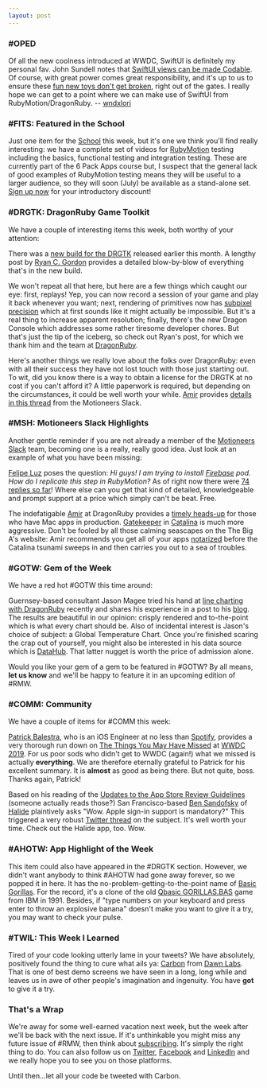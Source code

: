 ```yaml
---
layout: post
---
```


### #OPED

Of all the new coolness introduced at WWDC, SwiftUI is definitely my personal fav.  John Sundell 
notes that [SwiftUI views can be made Codable](https://twitter.com/johnsundell/status/1138810062116413440?ref_src=twsrc%5Etfw%7Ctwcamp%5Etweetembed%7Ctwterm%5E1138810062116413440&ref_url=https%3A%2F%2Ftwitter.trello.services%2Ftweets.html%3Fver%3D40dcda94c9%26%23%257B%2522secret%2522%253A%2522mJtbuLNPApoxvrE21bskFWD49EP9HiOG4XvF9BGD6O3V3gcmcfU1SeVqL8NdFTio%2522%252C%2522context%2522%253A%257B%2522version%2522%253A%2522build-3209%2522%252C%2522member%2522%253A%252252f0842c61ad9c986a381028%2522%252C%2522permissions%2522%253A%257B%2522board%2522%253A%2522write%2522%252C%2522organization%2522%253A%2522write%2522%252C%2522card%2522%253A%2522write%2522%257D%252C%2522organization%2522%253A%25225ae0f9707dcab637fc86bf9e%2522%252C%2522board%2522%253A%25225bfde05c6b43862de87de24a%2522%252C%2522card%2522%253A%25225d011ab45342533daad8aeae%2522%252C%2522command%2522%253A%2522attachment-sections%2522%257D%252C%2522locale%2522%253A%2522en-US%2522%257D&utm_source=rubymotionweekly.com&utm_medium=web&utm_campaign=newsletter&utm_content=25).
Of course, with great power comes great responsibility, 
and it's up to us to ensure these [fun new toys don't get broken](https://twitter.com/davedelong/status/1138821398753828864?ref_src=twsrc%5Etfw%7Ctwcamp%5Etweetembed%7Ctwterm%5E1138821398753828864&ref_url=https%3A%2F%2Ftwitter.trello.services%2Ftweets.html%3Fver%3D40dcda94c9%26%23%257B%2522secret%2522%253A%2522mJtbuLNPApoxvrE21bskFWD49EP9HiOG4XvF9BGD6O3V3gcmcfU1SeVqL8NdFTio%2522%252C%2522context%2522%253A%257B%2522version%2522%253A%2522build-3209%2522%252C%2522member%2522%253A%252252f0842c61ad9c986a381028%2522%252C%2522permissions%2522%253A%257B%2522board%2522%253A%2522write%2522%252C%2522organization%2522%253A%2522write%2522%252C%2522card%2522%253A%2522write%2522%257D%252C%2522organization%2522%253A%25225ae0f9707dcab637fc86bf9e%2522%252C%2522board%2522%253A%25225bfde05c6b43862de87de24a%2522%252C%2522card%2522%253A%25225d011b3da44f918a6e84f74b%2522%252C%2522command%2522%253A%2522attachment-sections%2522%257D%252C%2522locale%2522%253A%2522en-US%2522%257D&utm_source=rubymotionweekly.com&utm_medium=web&utm_campaign=newsletter&utm_content=25), 
right out of the gates. I really hope 
we can get to a point where we can make use of SwiftUI from RubyMotion/DragonRuby. -- [wndxlori](https://twitter.com/wndxlori?utm_source=rubymotionweekly.com&utm_medium=web&utm_campaign=newsletter&utm_content=25)
 
### #FITS: Featured in the School

Just one item for the [School](https://wndx.school/?utm_source=rubymotionweekly.com&utm_medium=web&utm_campaign=newsletter&utm_content=25) 
this week, but it's one we think you'll find really interesting: we have 
a complete set of videos for [RubyMotion](http://www.rubymotion.com/?utm_source=rubymotionweekly.com&utm_medium=web&utm_campaign=newsletter&utm_content=25) 
testing including the basics, functional testing and integration 
testing. These are currently part of the 6 Pack Apps course but, I suspect that the general lack of 
good examples of RubyMotion testing means they will be useful to a larger audience, so they will soon 
(July) be available as a stand-alone set. [Sign up now](https://wndx.school/p/rubymotion-testing-in-depth?utm_source=rubymotionweekly.com&utm_medium=web&utm_campaign=newsletter&utm_content=25) 
for your introductory discount! 

### #DRGTK: DragonRuby Game Toolkit
 
We have a couple of interesting items this week, both worthy of your attention:

There was a [new build for the DRGTK](https://dragonruby.itch.io/dragonruby-gtk/devlog/84358/new-build-642019?utm_source=rubymotionweekly.com&utm_medium=web&utm_campaign=newsletter&utm_content=25) 
released earlier this month. A lengthy post by [Ryan C. Gordon](https://twitter.com/icculus?utm_source=rubymotionweekly.com&utm_medium=web&utm_campaign=newsletter&utm_content=25) 
provides a detailed blow-by-blow of everything that's in the new build.

We won't repeat all that here, but here are a few things which caught our eye: first, replays! Yep, 
you can now record a session of your game and play it back whenever you want; next, rendering of 
primitives now has [subpixel precision](https://en.wikipedia.org/wiki/Subpixel_rendering?utm_source=rubymotionweekly.com&utm_medium=web&utm_campaign=newsletter&utm_content=25) 
which at first sounds like it might actually be impossible. 
But it's a real thing to increase apparent resolution; finally, there's the new Dragon Console which 
addresses some rather tiresome developer chores. But that's just the tip of the iceberg, so check out 
Ryan's post, for which we thank him and the team at [DragonRuby](https://dragonruby.itch.io/?utm_source=rubymotionweekly.com&utm_medium=web&utm_campaign=newsletter&utm_content=25).

Here's another things we really love about the folks over DragonRuby: even with all their success 
they have not lost touch with those just starting out. To wit, did you know there is a way to obtain 
a license for the DRGTK at no cost if you can't afford it? A little paperwork is required, but 
depending on the circumstances, it could be well worth your while. [Amir](https://motioneers.slack.com/team/U07C64R8C?utm_source=rubymotionweekly.com&utm_medium=web&utm_campaign=newsletter&utm_content=25) 
provides [details in this thread](https://motioneers.slack.com/archives/C055RDLS0/p1560633258116300?thread_ts=1560619294.114900&channel=C055RDLS0&message_ts=1560633258.116300&utm_source=rubymotionweekly.com&utm_medium=web&utm_campaign=newsletter&utm_content=25) 
from the Motioneers Slack. 
 
### #MSH: Motioneers Slack Highlights

Another gentle reminder if you are not already a member of the [Motioneers Slack](https://motioneers.slack.com/?utm_source=rubymotionweekly.com&utm_medium=web&utm_campaign=newsletter&utm_content=25) 
team, becoming one is 
a really, really good idea. Just look at an example of what you have been missing:

[Felipe Luz](https://motioneers.slack.com/team/U493SE4J2?utm_source=rubymotionweekly.com&utm_medium=web&utm_campaign=newsletter&utm_content=25) 
poses the question: _Hi guys! I am trying to install [Firebase](https://firebase.google.com/?utm_source=rubymotionweekly.com&utm_medium=web&utm_campaign=newsletter&utm_content=25) 
pod. How do I replicate this step in RubyMotion?_ As of right now there were [74 replies so far](https://motioneers.slack.com/archives/C055RS0VA/p1560519613022300?utm_source=rubymotionweekly.com&utm_medium=web&utm_campaign=newsletter&utm_content=25)!
Where else can you get that kind of 
detailed, knowledgeable and prompt support at a price which simply can't be beat. Free.

The indefatigable [Amir](https://motioneers.slack.com/team/U07C64R8C?utm_source=rubymotionweekly.com&utm_medium=web&utm_campaign=newsletter&utm_content=25) 
at DragonRuby provides a [timely heads-up](https://motioneers.slack.com/archives/C055RS2D8/p1560801788002500?utm_source=rubymotionweekly.com&utm_medium=web&utm_campaign=newsletter&utm_content=25) 
for those who have Mac apps in production. [Gatekeeper](https://support.apple.com/en-ca/HT202491?utm_source=rubymotionweekly.com&utm_medium=web&utm_campaign=newsletter&utm_content=25) 
in [Catalina](https://www.apple.com/macos/catalina-preview/?utm_source=rubymotionweekly.com&utm_medium=web&utm_campaign=newsletter&utm_content=25) 
is much more aggressive. Don't be fooled by all those calming seascapes on the The Big A's website: 
Amir recommends you get all of your apps [notarized](https://developer.apple.com/documentation/security/notarizing_your_app_before_distribution?utm_source=rubymotionweekly.com&utm_medium=web&utm_campaign=newsletter&utm_content=25) 
before the Catalina tsunami sweeps in and then carries you out to a sea of troubles.

### #GOTW: Gem of the Week

We have a red hot #GOTW this time around:

Guernsey-based consultant Jason Magee tried his hand at [line charting with DragonRuby](https://jasemagee.com/2019/06/08/dragon-ruby-global-temp-chart.html?utm_source=rubymotionweekly.com&utm_medium=web&utm_campaign=newsletter&utm_content=25) 
recently and shares his experience in a post to his [blog](https://jasemagee.com/?utm_source=rubymotionweekly.com&utm_medium=web&utm_campaign=newsletter&utm_content=25). 
The results are beautiful in our opinion: crisply 
rendered and to-the-point which is what every chart should be. Also of incidental interest is Jason's 
choice of subject: a Global Temperature Chart. Once you're finished scaring the crap out of yourself, 
you might also be interested in his data source which is [DataHub](https://datahub.io/docs/about?utm_source=rubymotionweekly.com&utm_medium=web&utm_campaign=newsletter&utm_content=25). 
That latter nugget is worth the 
price of admission alone. 

Would you like your gem of a gem to be featured in #GOTW? By all means, **let us know** and we'll be happy 
to feature it in an upcoming edition of #RMW.

### #COMM: Community

We have a couple of items for #COMM this week:

[Patrick Balestra](https://twitter.com/BalestraPatrick?utm_source=rubymotionweekly.com&utm_medium=web&utm_campaign=newsletter&utm_content=25), 
who is an iOS Engineer at no less than [Spotify](http://spotify.com/?utm_source=rubymotionweekly.com&utm_medium=web&utm_campaign=newsletter&utm_content=25), 
provides a very thorough run down on [The Things You May Have Missed](https://patrickbalestra.com/blog/2019/06/07/wwdc-2019-the-things-you-may-have-missed.html?utm_source=rubymotionweekly.com&utm_medium=web&utm_campaign=newsletter&utm_content=25) 
at [WWDC 2019](https://developer.apple.com/wwdc19/?utm_source=rubymotionweekly.com&utm_medium=web&utm_campaign=newsletter&utm_content=25). 
For us poor sods who didn't get to WWDC (again!) what 
we missed is actually __everything__. We are therefore eternally grateful to Patrick for his excellent 
summary. It is __almost__ as good as being there. But not quite, boss. Thanks again, Patrick!

Based on his reading of the [Updates to the App Store Review Guidelines](https://developer.apple.com/news/?id=06032019j&utm_source=rubymotionweekly.com&utm_medium=web&utm_campaign=newsletter&utm_content=25) 
(someone actually reads those?) San Francisco-based [Ben Sandofsky](https://twitter.com/sandofsky?utm_source=rubymotionweekly.com&utm_medium=web&utm_campaign=newsletter&utm_content=25) 
of [Halide](http://halide.cam/?utm_source=rubymotionweekly.com&utm_medium=web&utm_campaign=newsletter&utm_content=25) 
plaintively asks "Wow. Apple sign-in support is mandatory?" This triggered a very robust 
[Twitter thread](https://twitter.com/sandofsky/status/1135673287659347968?utm_source=rubymotionweekly.com&utm_medium=web&utm_campaign=newsletter&utm_content=25) 
on the subject. It's well worth your time. Check out the Halide app, too. Wow. 

### #AHOTW: App Highlight of the Week

This item could also have appeared in the #DRGTK section. However, we didn't want anybody to 
think #AHOTW had gone away forever, so we popped it in here. It has the no-problem-getting-to-the-point 
name of [Basic Gorillas](https://dragonruby.itch.io/basicgorillas?utm_source=rubymotionweekly.com&utm_medium=web&utm_campaign=newsletter&utm_content=25). 
For the record, it's a clone of the old [Qbasic GORILLAS.BAS](https://gist.github.com/caffo/1326838?utm_source=rubymotionweekly.com&utm_medium=web&utm_campaign=newsletter&utm_content=25) 
game from IBM 
in 1991. Besides, if "type numbers on your keyboard and press enter to throw an explosive banana" 
doesn't make you want to give it a try, you may want to check your pulse.

### #TWIL: This Week I Learned

Tired of your code looking utterly lame in your tweets? We have absolutely, positively found the 
thing to cure what ails ya: [Carbon](https://carbon.now.sh/?bg=rgba(171%2C%20184%2C%20195%2C%201)&t=seti&wt=none&l=auto&ds=true&dsyoff=20px&dsblur=68px&wc=true&wa=true&pv=56px&ph=56px&ln=false&fm=Hack&fs=14px&lh=133%25&si=false&es=2x&wm=false&utm_source=rubymotionweekly.com&utm_medium=web&utm_campaign=newsletter&utm_content=25) 
from [Dawn Labs](https://dawnlabs.io/?utm_source=rubymotionweekly.com&utm_medium=web&utm_campaign=newsletter&utm_content=25). 
That is one of best demo screens we have seen 
in a long, long while and leaves us in awe of other people's imagination and ingenuity. You have 
__got__ to give it a try.
  
### That's a Wrap

We're away for some well-earned vacation next week, but the week after we'll be back with the next 
issue. If it's unthinkable you might miss any future issue of #RMW, then think about [subscribing](https://www.getdrip.com/forms/482172082/submissions/new?utm_source=rubymotionweekly.com&utm_medium=web&utm_campaign=newsletter&utm_content=25). 
It's simply the right thing to do. You can also follow us on [Twitter](https://twitter.com/wndxschool?utm_source=rubymotionweekly.com&utm_medium=web&utm_campaign=newsletter&utm_content=25), 
[Facebook](https://www.facebook.com/wndxschool?utm_source=rubymotionweekly.com&utm_medium=web&utm_campaign=newsletter&utm_content=25) 
and [LinkedIn](https://www.linkedin.com/company/wndxschool?utm_source=rubymotionweekly.com&utm_medium=web&utm_campaign=newsletter&utm_content=25) 
and we really hope you to see you on those platforms. 

Until then...let all your code be tweeted with Carbon.
